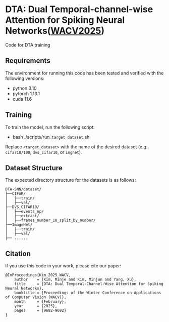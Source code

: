 # DTA: Dual Temporal-channel-wise Attention for Spiking Neural Networks([WACV2025](https://openaccess.thecvf.com/content/WACV2025/papers/Kim_DTA_Dual_Temporal-Channel-Wise_Attention_for_Spiking_Neural_Networks_WACV_2025_paper.pdf))

Code for DTA training



## Requirements

The environment for running this code has been tested and verified with the following versions:

* python 3.10
* pytorch 1.13.1
* cuda 11.6



## Training

To train the model, run the following script:

* bash ./scripts/run_`target dataset`.sh

Replace `<target_dataset>` with the name of the desired dataset (e.g., `cifar10/100`, `dvs_cifar10`, or `imgnet`).



## Dataset Structure

The expected directory structure for the datasets is as follows:

```
DTA-SNN/dataset/
├──CIFAR/
│	├──train/
│	├──val/
├──DVS_CIFAR10/
│	├──events_np/
│	├──extract/
│	├──frames_number_10_split_by_number/
├──ImageNet/
│	├──train/
│	├──val/
├── ......
```



## Citation

If you use this code in your work, please cite our paper:

```
@InProceedings{Kim_2025_WACV,
    author    = {Kim, Minje and Kim, Minjun and Yang, Xu},
    title     = {DTA: Dual Temporal-Channel-Wise Attention for Spiking Neural Networks},
    booktitle = {Proceedings of the Winter Conference on Applications of Computer Vision (WACV)},
    month     = {February},
    year      = {2025},
    pages     = {9682-9692}
}
```